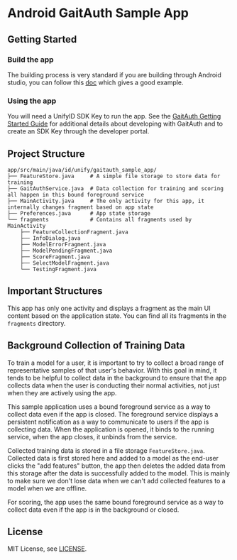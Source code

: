 # Android GaitAuth Sample App

## Getting Started

### Build the app
The building process is very standard if you are building through Android studio, you can follow this [doc](https://developer.android.com/studio/run) which gives a good example.

### Using the app

You will need a UnifyID SDK Key to run the app. See the [GaitAuth Getting Started Guide](https://developer.unify.id/docs/gaitauth/)
for additional details about developing with GaitAuth and to create an SDK Key through the developer portal.

## Project Structure

```
app/src/main/java/id/unify/gaitauth_sample_app/
├── FeatureStore.java     # A simple file storage to store data for training
├── GaitAuthService.java  # Data collection for training and scoring all happen in this bound foreground service
├── MainActivity.java     # The only activity for this app, it internally changes fragment based on app state
├── Preferences.java      # App state storage
└── fragments             # Contains all fragments used by MainActivity
    ├── FeatureCollectionFragment.java
    ├── InfoDialog.java
    ├── ModelErrorFragment.java
    ├── ModelPendingFragment.java
    ├── ScoreFragment.java
    ├── SelectModelFragment.java
    └── TestingFragment.java
```

## Important Structures
This app has only one activity and displays a fragment as the main UI content based on the application state. You can find all its fragments in the `fragments` directory.


## Background Collection of Training Data

To train a model for a user, it is important to try to collect a broad range of representative samples of that user's behavior.
With this goal in mind, it tends to be helpful to collect data in the background to ensure that the app collects data when the user is
conducting their normal activities, not just when they are actively using the app.

This sample application uses a bound foreground service as a way to collect data even if the app is closed. The foreground service displays a persistent notification as a way to communicate to users if the app is collecting data. When the application is opened, it binds to the running service, when the app closes, it unbinds from the service. 

Collected training data is stored in a file storage `FeatureStore.java`. Collected data is first stored here and added to a model as the end-user clicks the "add features" button, the app then deletes the added data from this storage after the data is successfully added to the model. This is mainly to make sure we don't lose data when we can't add collected features to a model when we are offline. 

For scoring, the app uses the same bound foreground service as a way to collect data even if the app is in the background or closed.

## License

MIT License, see [LICENSE](./LICENSE).
